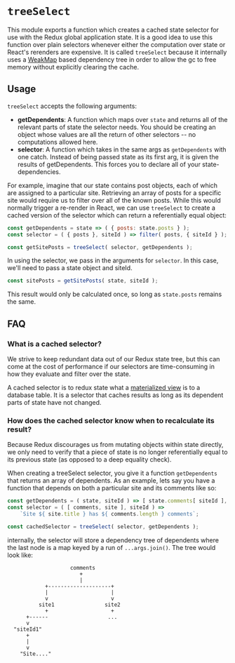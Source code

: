 # `treeSelect`

This module exports a function which creates a cached state selector for use with the Redux global application state. It is a good idea to use this function over plain selectors whenever either the computation over state or React's rerenders are expensive.
It is called `treeSelect` because it internally uses a [WeakMap](https://developer.mozilla.org/en-US/docs/Web/JavaScript/Reference/Global_Objects/WeakMap) based dependency tree in order to allow the gc to free memory without explicitly clearing the cache.

## Usage

`treeSelect` accepts the following arguments:

* **getDependents**: A function which maps over `state` and returns all of the relevant parts of state the selector needs. You should be creating an object whose values are all the return of other selectors -- no computations allowed here.
* **selector**: A function which takes in the same args as `getDependents` with one catch. Instead of being passed state as its first arg, it is given the results of getDependents. This forces you to declare all of your state-dependencies.

For example, imagine that our state contains post objects, each of which are assigned to a particular site. Retrieving an array of posts for a specific site would require us to filter over all of the known posts. While this would normally trigger a re-render in React, we can use `treeSelect` to create a cached version of the selector which can return a referentially equal object:

```js
const getDependents = state => ( { posts: state.posts } );
const selector = ( { posts }, siteId ) => filter( posts, { siteId } );

const getSitePosts = treeSelect( selector, getDependents );
```

In using the selector, we pass in the arguments for `selector`. In this case, we'll need to pass a state object and siteId.

```js
const sitePosts = getSitePosts( state, siteId );
```

This result would only be calculated once, so long as `state.posts` remains the same.

## FAQ

### What is a cached selector?

We strive to keep redundant data out of our Redux state tree, but this can come at the cost of performance if our selectors are time-consuming in how they evaluate and filter over the state.

A cached selector is to redux state what a [materialized view](https://en.wikipedia.org/wiki/Materialized_view) is to a database table. It is a selector that caches results as long as its dependent parts of state have not changed.

### How does the cached selector know when to recalculate its result?

Because Redux discourages us from mutating objects within state directly, we only need to verify that a piece of state is no longer referentially equal to its previous state (as opposed to a deep equality check).

When creating a treeSelect selector, you give it a function `getDependents` that returns an array of dependents. As an example, lets say you have a function that depends on both a particular site and its comments like so:

```js
const getDependents = ( state, siteId ) => [ state.comments[ siteId ], state.sites[ siteId ] ];
const selector = ( [ comments, site ], siteId ) =>
	`Site ${ site.title } has ${ comments.length } comments`;

const cachedSelector = treeSelect( selector, getDependents );
```

internally, the selector will store a dependency tree of dependents where the last node is a map keyed by a run of `...args.join()`. The tree would look like:

```
                    comments
                       +
                       |
            +--------------------+
            |                    |
            v                    v
          site1                site2
            +                    +
      +------                   ...
      v           
  "siteId1"     
      +          
      |         
      v
    "Site...."
```
